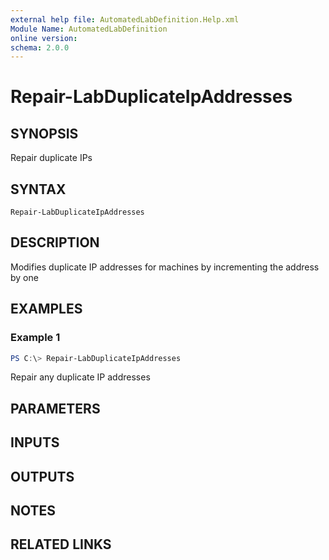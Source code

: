 ```yaml
---
external help file: AutomatedLabDefinition.Help.xml
Module Name: AutomatedLabDefinition
online version:
schema: 2.0.0
---
```


# Repair-LabDuplicateIpAddresses

## SYNOPSIS
Repair duplicate IPs

## SYNTAX

```
Repair-LabDuplicateIpAddresses
```

## DESCRIPTION
Modifies duplicate IP addresses for machines by incrementing the address by one

## EXAMPLES

### Example 1
```powershell
PS C:\> Repair-LabDuplicateIpAddresses
```

Repair any duplicate IP addresses

## PARAMETERS

## INPUTS

## OUTPUTS

## NOTES

## RELATED LINKS
